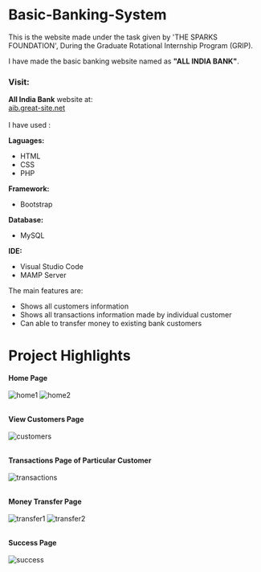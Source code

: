 # Basic-Banking-System
This is the website made under the task given by 'THE SPARKS FOUNDATION', During the Graduate Rotational Internship Program (GRIP).<br>

I have made the basic banking website named as <b>"ALL INDIA BANK"</b>.<br>

<h3>Visit:</h3>

<b>All India Bank</b> website at:<br>
<a href="http://aib.great-site.net">aib.great-site.net</a>
<br><br>
I have used :<br>

<b>Laguages:</b>
<ul>
  <li>HTML</li>
  <li>CSS</li>
  <li>PHP</li>
</ul></b>

<b>Framework:</b>
<ul>
  <li>Bootstrap</li>
</ul></b>

<b>Database:</b>
<ul>
  <li>MySQL</li>
</ul></b>

<b>IDE:</b>
<ul>
  <li>Visual Studio Code</li>
  <li>MAMP Server</li>
</ul></b>

The main features are:
<ul>
  <li>Shows all customers information</li>
  <li>Shows all transactions information made by individual customer</li>
  <li>Can able to transfer money to existing bank customers</li>
</ul>


# Project Highlights

<b>Home Page</b><br><br>
![home1](https://user-images.githubusercontent.com/68465507/128823662-cc555f8f-d12e-4861-a122-e7b127ecb952.jpg)
![home2](https://user-images.githubusercontent.com/68465507/128823749-f17119ac-9972-4c01-9dad-dda3760c471b.jpg)
<br><br>

<b>View Customers Page</b><br><br>
![customers](https://user-images.githubusercontent.com/68465507/128823928-def8ff43-0584-43bb-ba15-212570edcb25.jpg)
<br><br>

<b>Transactions Page of Particular Customer</b><br><br>
![transactions](https://user-images.githubusercontent.com/68465507/128824165-e17a9467-5c37-4e82-a41b-a168817179ac.jpg)
<br><br>


<b>Money Transfer Page</b><br><br>
![transfer1](https://user-images.githubusercontent.com/68465507/128824189-e2859243-c647-460f-8158-83a0c4537f28.jpg)
![transfer2](https://user-images.githubusercontent.com/68465507/128824203-f73bd9d1-9e6b-4dff-9164-b144eae79624.jpg)
<br><br>


<b>Success Page</b><br><br>
![success](https://user-images.githubusercontent.com/68465507/128824226-829ae106-229f-4d2e-9020-e211beadd818.jpg)
<br><br>
